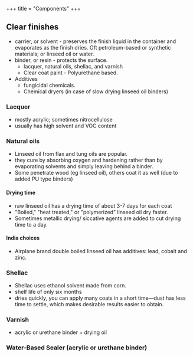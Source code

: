 +++
title = "Components"
+++

## Clear finishes
- carrier, or solvent - preserves the finish liquid in the container and evaporates as the finish dries. Oft petroleum-based or synthetic materials; or linseed oil or water.
- binder, or resin - protects the surface.
  - lacquer, natural oils, shellac, and varnish
  - Clear coat paint - Polyurethane based.
- Additives 
  - fungicidal chemicals.
  - Chemical dryers (in case of slow drying linseed oil binders)

### Lacquer
- mostly acrylic; sometimes nitrocellulose
- usually has high solvent and VOC content

### Natural oils
- Linseed oil from flax and tung oils are popular.
- they cure by absorbing oxygen and hardening rather than by evaporating solvents and simply leaving behind a binder.
- Some penetrate wood (eg linseed oil), others coat it as well (due to added PU type binders)

#### Drying time
- raw linseed oil has a drying time of about 3-7 days for each coat
- "Boiled," "heat treated," or "polymerized" linseed oil dry faster.
- Sometimes  metallic drying/ siccative agents are added to cut drying time to a day.

#### India choices
- Airplane brand double boiled linseed oil has additives: lead, cobalt and zinc.

### Shellac
- Shellac uses ethanol solvent made from corn.
- shelf life of only six months
- dries quickly, you can apply many coats in a short time—dust has less time to settle, which makes desirable results easier to obtain.

### Varnish
- acrylic or urethane binder + drying oil

### Water-Based Sealer (acrylic or urethane binder)
